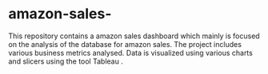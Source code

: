 # amazon-sales-
This repository contains a amazon sales dashboard which mainly is focused on the  analysis of the database for amazon sales. The project includes various business metrics analysed. Data is visualized using various charts and slicers using the tool Tableau .
